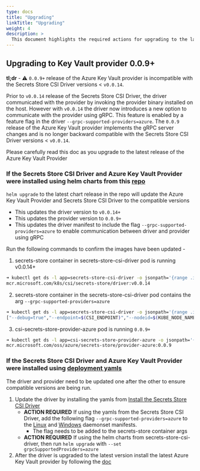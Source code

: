 ```yaml
---
type: docs
title: "Upgrading"
linkTitle: "Upgrading"
weight: 4
description: >
  This document highlights the required actions for upgrading to the latest release
---
```


## Upgrading to Key Vault provider 0.0.9+

**tl;dr** - :warning: `0.0.9+` release of the Azure Key Vault provider is incompatible with the Secrets Store CSI Driver versions < `v0.0.14`.

Prior to `v0.0.14` release of the Secrets Store CSI Driver, the driver communicated with the provider by invoking the provider binary installed on the host. However with `v0.0.14` the driver now introduces a new option to communicate with the provider using gRPC. This feature is enabled by a feature flag in the driver `--grpc-supported-providers=azure`. The `0.0.9` release of the Azure Key Vault provider implements the gRPC server changes and is no longer backward compatible with the Secrets Store CSI Driver versions < `v0.0.14`.

Please carefully read this doc as you upgrade to the latest release of the Azure Key Vault Provider


### If the Secrets Store CSI Driver and Azure Key Vault Provider were installed using helm charts from this [repo](../charts/csi-secrets-store-provider-azure/README.md)

`helm upgrade` to the latest chart release in the repo will update the Azure Key Vault Provider and Secrets Store CSI Driver to the compatible versions

- This updates the driver version to `v0.0.14+`
- This updates the provider version to `0.0.9+`
- This updates the driver manifest to include the flag `--grpc-supported-providers=azure` to enable communication between driver and provider using gRPC

Run the following commands to confirm the images have been updated -

1. secrets-store container in secrets-store-csi-driver pod is running v0.0.14+

```bash
➜ kubectl get ds -l app=secrets-store-csi-driver -o jsonpath='{range .items[*]}{.spec.template.spec.containers[1].image}{"\n"}'
mcr.microsoft.com/k8s/csi/secrets-store/driver:v0.0.14
```

2. secrets-store container in the secrets-store-csi-driver pod contains the arg `--grpc-supported-providers=azure`

```bash
➜ kubectl get ds -l app=secrets-store-csi-driver -o jsonpath='{range .items[*]}{.spec.template.spec.containers[1].args}{"\n"}'
["--debug=true","--endpoint=$(CSI_ENDPOINT)","--nodeid=$(KUBE_NODE_NAME)","--provider-volume=/etc/kubernetes/secrets-store-csi-providers","--grpc-supported-providers=azure","--metrics-addr=:8080"]
```

3. csi-secrets-store-provider-azure pod is running `0.0.9+`

```bash
➜ kubectl get ds -l app=csi-secrets-store-provider-azure -o jsonpath='{range .items[*]}{.spec.template.spec.containers[0].image}{"\n"}'
mcr.microsoft.com/oss/azure/secrets-store/provider-azure:0.0.9
```

### If the Secrets Store CSI Driver and Azure Key Vault Provider were installed using [deployment yamls](install-yamls.md)

The driver and provider need to be updated one after the other to ensure compatible versions are being run.

1. Update the driver by installing the yamls from [Install the Secrets Store CSI Driver](https://github.com/kubernetes-sigs/secrets-store-csi-driver#install-the-secrets-store-csi-driver)
     - **ACTION REQUIRED** If using the yamls from the Secrets Store CSI Driver, add the following flag `--grpc-supported-providers=azure` to the [Linux](https://github.com/kubernetes-sigs/secrets-store-csi-driver/blob/master/deploy/secrets-store-csi-driver.yaml) and [Windows](https://github.com/kubernetes-sigs/secrets-store-csi-driver/blob/master/deploy/secrets-store-csi-driver-windows.yaml) daemonset manifests.
       - The flag needs to be added to the secrets-store container args
     - **ACTION REQUIRED** If using the helm charts from secrets-store-csi-driver, then run `helm upgrade` with `--set grpcSupportedProviders=azure`
2. After the driver is upgraded to the latest version install the latest Azure Key Vault provider by following the [doc](install-yamls.md)
